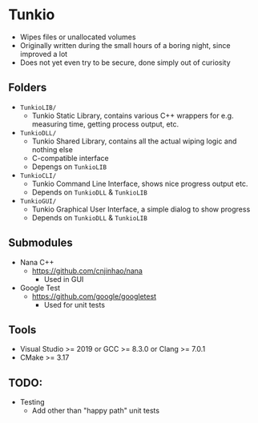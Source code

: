 # Tunkio

- Wipes files or unallocated volumes
- Originally written during the small hours of a boring night, since improved a lot
- Does not yet even try to be secure, done simply out of curiosity

## Folders

- ``TunkioLIB/``
	- Tunkio Static Library, contains various C++ wrappers for e.g. measuring time, getting process output, etc.
- ``TunkioDLL/``
	- Tunkio Shared Library, contains all the actual wiping logic and nothing else
	- C-compatible interface
	- Depengs on ``TunkioLIB``
- ``TunkioCLI/``
	- Tunkio Command Line Interface, shows nice progress output etc.
	- Depends on ``TunkioDLL`` & ``TunkioLIB``
- ``TunkioGUI/``
	- Tunkio Graphical User Interface, a simple dialog to show progress
	- Depends on ``TunkioDLL`` & ``TunkioLIB``

## Submodules

- Nana C++
	- https://github.com/cnjinhao/nana
		- Used in GUI
- Google Test
	- https://github.com/google/googletest
		- Used for unit tests

## Tools

- Visual Studio >= 2019 or GCC >= 8.3.0 or Clang >= 7.0.1
- CMake >= 3.17

## TODO:

- Testing
	- Add other than "happy path" unit tests
